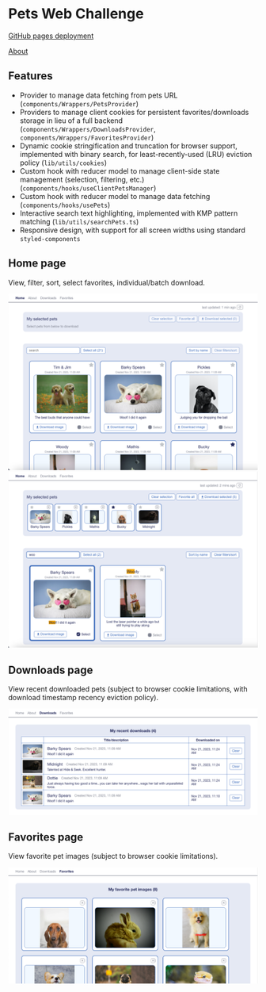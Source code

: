 # Pets Web Challenge

[GitHub pages deployment](https://troyfeng116.github.io/pets-web-challenge/#/)

[About](https://troyfeng116.github.io/pets-web-challenge/#/about)



## Features

- Provider to manage data fetching from pets URL (`components/Wrappers/PetsProvider`)
- Providers to manage client cookies for persistent favorites/downloads storage in lieu of a full backend (`components/Wrappers/DownloadsProvider`, `components/Wrappers/FavoritesProvider`)
- Dynamic cookie stringification and truncation for browser support, implemented with binary search, for least-recently-used (LRU) eviction policy (`lib/utils/cookies`)
- Custom hook with reducer model to manage client-side state management (selection, filtering, etc.) (`components/hooks/useClientPetsManager`)
- Custom hook with reducer model to manage data fetching (`components/hooks/usePets`)
- Interactive search text highlighting, implemented with KMP pattern matching (`lib/utils/searchPets.ts`)
- Responsive design, with support for all screen widths using standard `styled-components`



## Home page

View, filter, sort, select favorites, individual/batch download.

<img src="https://github.com/troyfeng116/pets-web-challenge/blob/main/docs/images/home1.png?raw=true" alt="Home page 1" width="600"/>
<img src="https://github.com/troyfeng116/pets-web-challenge/blob/main/docs/images/home2.png?raw=true" alt="Home page 2" width="600"/>




## Downloads page

View recent downloaded pets (subject to browser cookie limitations, with download timestamp recency eviction policy).

<img src="https://github.com/troyfeng116/pets-web-challenge/blob/main/docs/images/downloads.png?raw=true" alt="Downloads page" width="600"/>




## Favorites page

View favorite pet images (subject to browser cookie limitations).

<img src="https://github.com/troyfeng116/pets-web-challenge/blob/main/docs/images/favorites.png?raw=true" alt="Favorites page" width="600"/>

